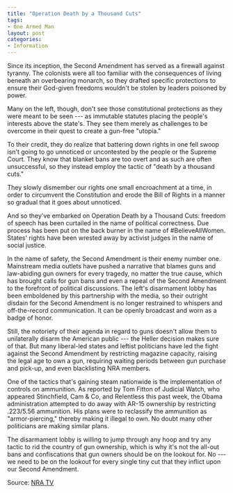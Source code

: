 ```yaml
---
title: "Operation Death by a Thousand Cuts"
tags:
- One Armed Man
layout: post
categories:
- Information
---
```


Since its inception, the Second Amendment has served as a firewall against tyranny. The colonists were all too familiar with the consequences of living beneath an overbearing monarch, so they drafted specific protections to ensure their God-given freedoms wouldn't be stolen by leaders poisoned by power.

Many on the left, though, don't see those constitutional protections as they were meant to be seen --- as immutable statutes placing the people's interests above the state's. They see them merely as challenges to be overcome in their quest to create a gun-free "utopia."

To their credit, they do realize that battering down rights in one fell swoop isn't going to go unnoticed or uncontested by the people or the Supreme Court. They know that blanket bans are too overt and as such are often unsuccessful, so they instead employ the tactic of "death by a thousand cuts."

They slowly dismember our rights one small encroachment at a time, in order to circumvent the Constitution and erode the Bill of Rights in a manner so gradual that it goes about unnoticed.

And so they've embarked on Operation Death by a Thousand Cuts: freedom of speech has been curtailed in the name of political correctness. Due process has been put on the back burner in the name of #BelieveAllWomen. States' rights have been wrested away by activist judges in the name of social justice.

In the name of safety, the Second Amendment is their enemy number one. Mainstream media outlets have pushed a narrative that blames guns and law-abiding gun owners for every tragedy, no matter the true cause, which has brought calls for gun bans and even a repeal of the Second Amendment to the forefront of political discussions. The left's disarmament lobby has been emboldened by this partnership with the media, so their outright disdain for the Second Amendment is no longer restrained to whispers and off-the-record communication. It can be openly broadcast and worn as a badge of honor.

Still, the notoriety of their agenda in regard to guns doesn't allow them to unilaterally disarm the American public --- the Heller decision makes sure of that. But many liberal-led states and leftist politicians have led the fight against the Second Amendment by restricting magazine capacity, raising the legal age to own a gun, requiring waiting periods between gun purchase and pick-up, and even blacklisting NRA members.

One of the tactics that's gaining steam nationwide is the implementation of controls on ammunition. As reported by Tom Fitton of Judicial Watch, who appeared Stinchfield, Cam & Co, and Relentless this past week, the Obama administration attempted to do away with AR-15 ownership by restricting .223/5.56 ammunition. His plans were to reclassify the ammunition as "armor-piercing," thereby making it illegal to own. No doubt many other politicians are making similar plans.

The disarmament lobby is willing to jump through any hoop and try any tactic to rid the country of gun ownership, which is why it's not the all-out bans and confiscations that gun owners should be on the lookout for. No --- we need to be on the lookout for every single tiny cut that they inflict upon our Second Amendment.

Source: [NRA TV](https://graphics.nra.org/nra-tv/2018-10-21/2018-10-21.html)